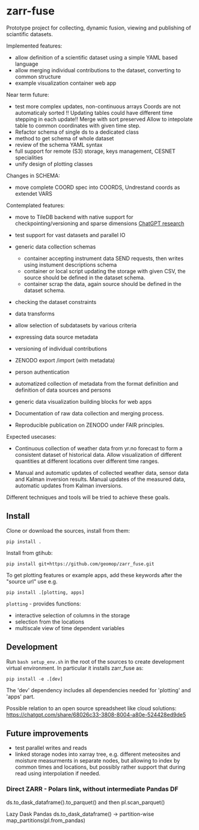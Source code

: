 # zarr-fuse
Prototype project for collecting, dynamic fusion, viewing and publishing of sciantific datasets.

Implemented features:
- allow definition of a scientific dataset using a simple YAML based language
- allow merging individual contributions to the dataset, 
  converting to common structure
- example visualization container web app

Near term future:
- test more complex updates, non-continuous arrays
  Coords are not automaticaly sorted !!
  Updating tables could have different time stepping in each update!!
  Merge with sort preserved
  Allow to intepolate table to common coordinates with given time step.
- Refactor schema of single ds to a dedicated class
- method to get schema of whole dataset
- review of the schema YAML syntax
- full support for remote (S3) storage, keys management, CESNET specialities
- unify design of plotting classes

Changes in SCHEMA:
- move complete COORD spec into COORDS, Undrestand coords as extendet VARS


Contemplated features:
- move to TileDB backend with native support for checkpointing/versioning and sparse dimensions
  [ChatGPT research](https://chatgpt.com/share/68173f9f-3748-8004-ab29-4cedd87ce136)
- test support for vast datasets and parallel IO

- generic data collection schemas
  - container accepting instrument data SEND requests, then writes using instument descriptions schema
  - container or local script updating the storage with given CSV, the source should be defined in the dataset schema.
  - container scrap the data, again source should be defined in the dataset schema.
- checking the dataset constraints
- data transforms
- allow selection of subdatasets by various criteria
- expressing data source metadata
- versioning of individual contributions
- ZENODO export /import (with metadata)
- person authentication
- automatized collection of metadata from the format definition and definition of data sources and persons
- generic data visualization building blocks for web apps

- Documentation of raw data collection and merging process.
- Reproducible publication on ZENODO under FAIR principles.

Expected usecases:
- Continuous collection of weather data from yr.no forecast to form a consistent dataset of historical data.
  Allow visualization of different quantities at different locations over different time ranges.
  
- Manual and automatic updates of collected weather data, sensor data and Kalman inversion results.
  Manual updates of the measured data, automatic updates from Kalman inversions.
  
Different techniques and tools will be tried to achieve these goals.

## Install

Clone or download the sources, install from them:
```
pip install .
```

Install from gtihub:

```
pip install git+https://github.com/geomop/zarr_fuse.git
```

To get plotting features or example apps, add these keywords after the "source url" use e.g.
```
pip install .[plotting, apps]
```

`plotting` - provides functions:
- interactive selection of columns in the storage 
- selection from the locations
- multiscale view of time dependent variables


## Development

Run `bash setup_env.sh` in the root of the sources to create development virtual environment.
In particular it installs zarr_fuse as:

```
pip install -e .[dev]
```

The 'dev' dependency includes all dependencies needed for 'plotting' and 'apps' part.


Possible relation to an open source spreadsheet like cloud solutions:
https://chatgpt.com/share/68026c33-3808-8004-a80e-524428ed9de5


## Future improvements
- test parallel writes and reads
- linked storage nodes into xarray tree, e.g. different meteosites and moisture measurments in separate nodes, but allowing 
  to index by common times and locations, but possibly rather support that during read using interpolation if needed.
  

### Direct ZARR - Polars link, without intermediate Pandas DF


ds.to_dask_dataframe().to_parquet() and then pl.scan_parquet()

Lazy Dask Pandas
ds.to_dask_dataframe() → partition-wise map_partitions(pl.from_pandas)
